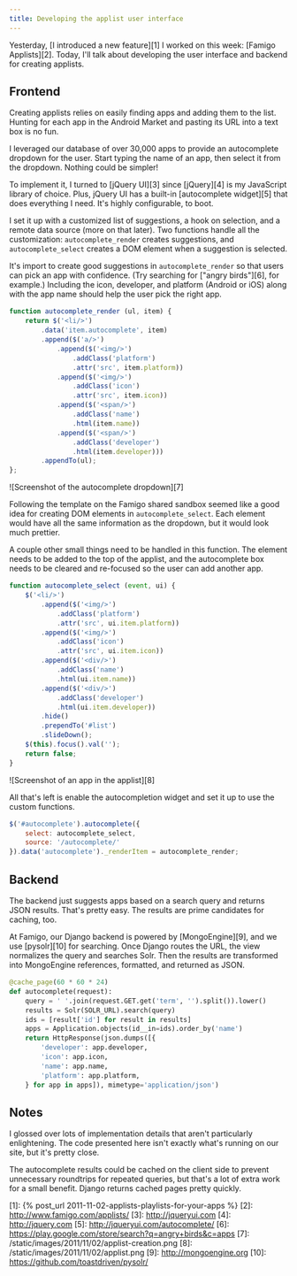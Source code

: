 ```yaml
---
title: Developing the applist user interface
---
```


Yesterday, [I introduced a new feature][1] I worked on this week:
[Famigo Applists][2]. Today, I'll talk about developing the user
interface and backend for creating applists.

## Frontend

Creating applists relies on easily finding apps and adding them to
the list. Hunting for each app in the Android Market and pasting
its URL into a text box is no fun.

I leveraged our database of over 30,000 apps to provide an autocomplete
dropdown for the user. Start typing the name of an app, then select
it from the dropdown. Nothing could be simpler!

To implement it, I turned to [jQuery UI][3] since [jQuery][4] is
my JavaScript library of choice. Plus, jQuery UI has a built-in
[autocomplete widget][5] that does everything I need. It's highly
configurable, to boot.

I set it up with a customized list of suggestions, a hook on
selection, and a remote data source (more on that later). Two
functions handle all the customization: `autocomplete_render` creates
suggestions, and `autocomplete_select` creates a DOM element when
a suggestion is selected.

It's import to create good suggestions in `autocomplete_render` so
that users can pick an app with confidence. (Try searching for
["angry birds"][6], for example.) Including the icon, developer,
and platform (Android or iOS) along with the app name should help
the user pick the right app.

``` javascript
function autocomplete_render (ul, item) {
    return $('<li/>')
        .data('item.autocomplete', item)
        .append($('a/>')
            .append($('<img/>')
                .addClass('platform')
                .attr('src', item.platform))
            .append($('<img/>')
                .addClass('icon')
                .attr('src', item.icon))
            .append($('<span/>')
                .addClass('name')
                .html(item.name))
            .append($('<span/>')
                .addClass('developer')
                .html(item.developer)))
        .appendTo(ul);
};
```

![Screenshot of the autocomplete dropdown][7]

Following the template on the Famigo shared sandbox seemed
like a good idea for creating DOM elements in `autocomplete_select`.
Each element would have all the same information as the dropdown,
but it would look much prettier.

A couple other small things need to be handled in this function.
The element needs to be added to the top of the applist, and the
autocomplete box needs to be cleared and re-focused so the user can
add another app.

``` javascript
function autocomplete_select (event, ui) {
    $('<li/>')
        .append($('<img/>')
            .addClass('platform')
            .attr('src', ui.item.platform))
        .append($('<img/>')
            .addClass('icon')
            .attr('src', ui.item.icon))
        .append($('<div/>')
            .addClass('name')
            .html(ui.item.name))
        .append($('<div/>')
            .addClass('developer')
            .html(ui.item.developer))
        .hide()
        .prependTo('#list')
        .slideDown();
    $(this).focus().val('');
    return false;
}
```

![Screenshot of an app in the applist][8]

All that's left is enable the autocompletion widget and set it up
to use the custom functions.

``` javascript
$('#autocomplete').autocomplete({
    select: autocomplete_select,
    source: '/autocomplete/'
}).data('autocomplete')._renderItem = autocomplete_render;
```

## Backend

The backend just suggests apps based on a search query and returns
JSON results. That's pretty easy. The results are prime candidates
for caching, too.

At Famigo, our Django backend is powered by [MongoEngine][9], and
we use [pysolr][10] for searching. Once Django routes the URL, the
view normalizes the query and searches Solr. Then the results are
transformed into MongoEngine references, formatted, and returned
as JSON.

``` python
@cache_page(60 * 60 * 24)
def autocomplete(request):
    query = ' '.join(request.GET.get('term', '').split()).lower()
    results = Solr(SOLR_URL).search(query)
    ids = [result['id'] for result in results]
    apps = Application.objects(id__in=ids).order_by('name')
    return HttpResponse(json.dumps([{
        'developer': app.developer,
        'icon': app.icon,
        'name': app.name,
        'platform': app.platform,
    } for app in apps]), mimetype='application/json')
```

## Notes

I glossed over lots of implementation details that aren't particularly
enlightening. The code presented here isn't exactly what's running
on our site, but it's pretty close.

The autocomplete results could be cached on the client side to
prevent unnecessary roundtrips for repeated queries, but that's a
lot of extra work for a small benefit. Django returns cached pages
pretty quickly.

[1]: {% post_url 2011-11-02-applists-playlists-for-your-apps %}
[2]: http://www.famigo.com/applists/
[3]: http://jqueryui.com
[4]: http://jquery.com
[5]: http://jqueryui.com/autocomplete/
[6]: https://play.google.com/store/search?q=angry+birds&c=apps
[7]: /static/images/2011/11/02/applist-creation.png
[8]: /static/images/2011/11/02/applist.png
[9]: http://mongoengine.org
[10]: https://github.com/toastdriven/pysolr/
